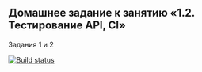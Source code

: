## Домашнее задание к занятию «1.2. Тестирование API, CI»

Задания 1 и 2

[![Build status](https://ci.appveyor.com/api/projects/status/xgbu2ab6ifs8mo93?svg=true)](https://ci.appveyor.com/project/Lacoste0209/aqa-hw2)
